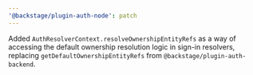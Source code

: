 ```yaml
---
'@backstage/plugin-auth-node': patch
---
```


Added `AuthResolverContext.resolveOwnershipEntityRefs` as a way of accessing the default ownership resolution logic in sign-in resolvers, replacing `getDefaultOwnershipEntityRefs` from `@backstage/plugin-auth-backend`.
